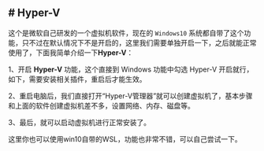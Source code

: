 ## # **Hyper-V**

这个是微软自己研发的一个虚拟机软件，现在的 `Windows10` 系统都自带了这个功能，只不过在默认情况下不是开启的，这里我们需要单独开启一下，之后就能正常使用了，下面我简单介绍一下**Hyper-V**：

1、开启 **Hyper-V** 功能，这个直接到 Windows 功能中勾选 Hyper-V 开启就行，如下，需要安装相关插件，重启后才能生效。

2、重启电脑后，我们直接打开“Hyper-V管理器”就可以创建虚拟机了，基本步骤和上面的软件创建虚拟机差不多，设置网络、内存、磁盘等。

3、最后，就可以启动虚拟机进行正常安装了。

这里你也可以使用win10自带的WSL，功能也非常不错，可以自己尝试一下。